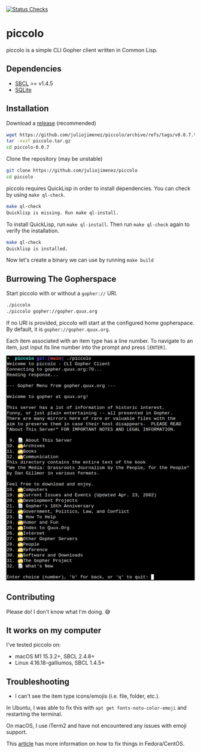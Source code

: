 [![Status Checks](https://github.com/juliojimenez/piccolo/actions/workflows/checks.yml/badge.svg)](https://github.com/juliojimenez/piccolo/actions/workflows/checks.yml)

# piccolo

piccolo is a simple CLI Gopher client written in Common Lisp.

## Dependencies

- [SBCL](https://lisp-lang.org/learn/getting-started/) >= v1.4.5
- [SQLite](https://www.sqlite.org/index.html)

## Installation

Download a [release](https://github.com/juliojimenez/piccolo/releases) (recommended)

```bash
wget https://github.com/juliojimenez/piccolo/archive/refs/tags/v0.0.7.tar.gz -O piccolo.tar.gz
tar -xvzf piccolo.tar.gz
cd piccolo-0.0.7
```

Clone the repository (may be unstable)

```bash
git clone https://github.com/juliojimenez/piccolo
cd piccolo
```

piccolo requires QuickLisp in order to install dependencies. You can check by using `make ql-check`.

```bash
make ql-check
Quicklisp is missing. Run make ql-install.
```

To install QuickLisp, run `make ql-install`. Then run `make ql-check` again to verify the installation.

```bash
make ql-check 
Quicklisp is installed.
```

Now let's create a binary we can use by running `make build`

## Burrowing The Gopherspace

Start piccolo with or without a `gopher://` URI.

```bash
./piccolo
./piccolo gopher://gopher.quux.org
```

If no URI is provided, piccolo will start at the configured home gopherspace. By default, it is `gopher://gopher.quux.org`.

Each item associated with an item type has a line number. To navigate to an item, just input its line number into the prompt and press `[ENTER]`.

![Menu](./images/piccolo-menu.png)

## Contributing

Please do! I don't know what I'm doing. 😅

## It works on my computer

I've tested piccolo on:

- macOS M1 15.3.2+, SBCL 2.4.8+
- Linux 4.16.18-galliumos, SBCL 1.4.5+

## Troubleshooting

- I can't see the item type icons/emojis (i.e. file, folder, etc.).

In Ubuntu, I was able to fix this with `apt get fonts-noto-color-emoji` and restarting the terminal.

On macOS, I use iTerm2 and have not encountered any issues with emoji support.

This [article](https://linuxjedi.co.uk/rendering-emoji-in-linux-terminals/) has more information on how to fix things in Fedora/CentOS.